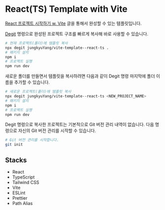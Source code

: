 # React(TS) Template with Vite

[React 프로젝트 시작하기 w. Vite](https://www.heropy.dev/p/6iFzkB) 글을 통해서 완성할 수 있는 템플릿입니다.

[Degit](https://github.com/Rich-Harris/degit) 명령으로 완성된 프로젝트 구조를 빠르게 복사해 바로 사용할 수 있습니다.

```bash
# 현재 프로젝트(폴더)에 템플릿 복사
npx degit jungkyuYang/vite-template--react-ts .
# 패키지 설치
npm i
# 프로젝트 실행
npm run dev
```

새로운 폴더를 만들면서 템플릿을 복사하려면 다음과 같이 Degit 명령 마지막에 폴더 이름을 추가할 수 있습니다.

```bash
# 새로운 프로젝트(폴더)에 템플릿 복사
npx degit jungkyuYang/vite-template--react-ts <NEW_PROJECT_NAME>
# 패키지 설치
npm i
# 프로젝트 실행
npm run dev
```

Degit 명령으로 복사한 프로젝트는 기본적으로 Git 버전 관리 내역이 없습니다.
다음 명령으로 자신의 Git 버전 관리를 시작할 수 있습니다.

```bash
# Git 버전 관리를 시작합니다.
git init
```

## Stacks

- React
- TypeScript
- Tailwind CSS
- Vite
- ESLint
- Prettier
- Path Alias
